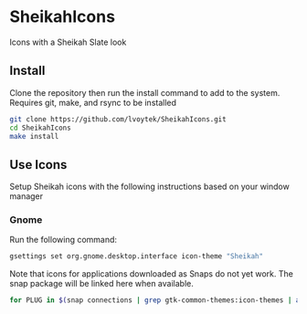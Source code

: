 # SheikahIcons
Icons with a Sheikah Slate look


## Install
Clone the repository then run the install command to add to the system. Requires git, make, and rsync to be installed

```bash
git clone https://github.com/lvoytek/SheikahIcons.git
cd SheikahIcons
make install
```

## Use Icons
Setup Sheikah icons with the following instructions based on your window manager

### Gnome
Run the following command:

```bash
gsettings set org.gnome.desktop.interface icon-theme "Sheikah"
```




Note that icons for applications downloaded as Snaps do not yet work. The snap package will be linked here when available.

```bash
for PLUG in $(snap connections | grep gtk-common-themes:icon-themes | awk '{print $2}'); do sudo snap connect ${PLUG} sheikah-icons:icon-themes; done
```
